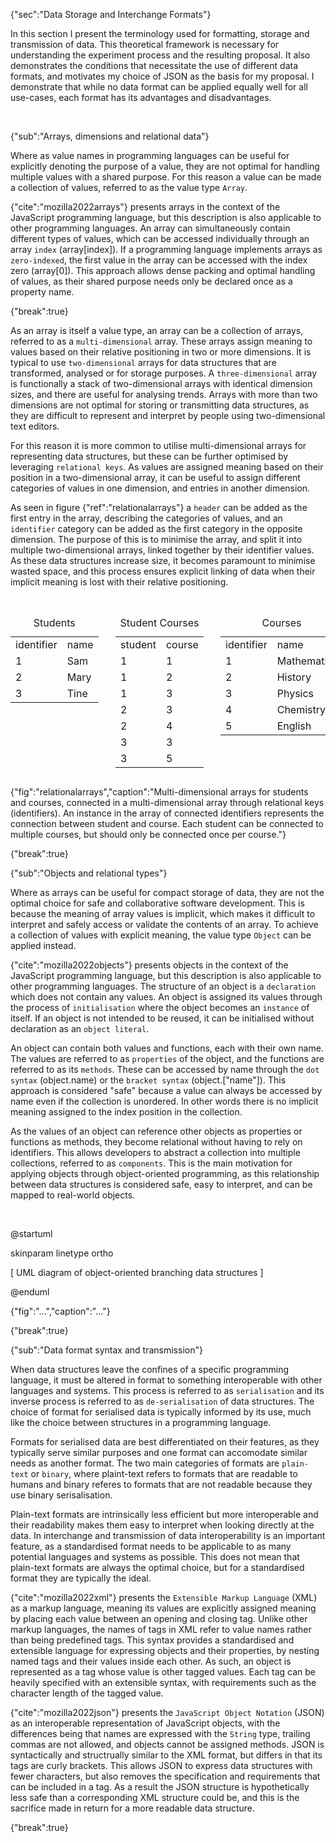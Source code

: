 {"sec":"Data Storage and Interchange Formats"}

In this section I present the terminology used for formatting, storage and transmission of data. This theoretical framework is necessary for understanding the experiment process and the resulting proposal. It also demonstrates the conditions that necessitate the use of different data formats, and motivates my choice of JSON as the basis for my proposal. I demonstrate that while no data format can be applied equally well for all use-cases, each format has its advantages and disadvantages.

<br>

{"sub":"Arrays, dimensions and relational data"}

Where as value names in programming languages can be useful for explicitly denoting the purpose of a value, they are not optimal for handling multiple values with a shared purpose. For this reason a value can be made a collection of values, referred to as the value type `Array`.

{"cite":"mozilla2022arrays"} presents arrays in the context of the JavaScript programming language, but this description is also applicable to other programming languages. An array can simultaneously contain different types of values, which can be accessed individually through an array `index` (array[index]). If a programming language implements arrays as `zero-indexed`, the first value in the array can be accessed with the index zero (array[0]). This approach allows dense packing and optimal handling of values, as their shared purpose needs only be declared once as a property name.

{"break":true}

As an array is itself a value type, an array can be a collection of arrays, referred to as a `multi-dimensional` array. These arrays assign meaning to values based on their relative positioning in two or more dimensions. It is typical to use `two-dimensional` arrays for data structures that are transformed, analysed or for storage purposes. A `three-dimensional` array is functionally a stack of two-dimensional arrays with identical dimension sizes, and there are useful for analysing trends. Arrays with more than two dimensions are not optimal for storing or transmitting data structures, as they are difficult to represent and interpret by people using two-dimensional text editors.

For this reason it is more common to utilise multi-dimensional arrays for representing data structures, but these can be further optimised by leveraging `relational keys`. As values are assigned meaning based on their position in a two-dimensional array, it can be useful to assign different categories of values in one dimension, and entries in another dimension.

As seen in figure {"ref":"relationalarrays"} a `header` can be added as the first entry in the array, describing the categories of values, and an `identifier` category can be added as the first category in the opposite dimension. The purpose of this is to minimise the array, and split it into multiple two-dimensional arrays, linked together by their identifier values. As these data structures increase size, it becomes paramount to minimise wasted space, and this process ensures explicit linking of data when their implicit meaning is lost with their relative positioning.

<br>

<div class="table" style="display:flex;justify-content:space-evenly">
<table>
    <caption>Students</caption>
    <tr>
        <td>identifier</td>
        <td>name</td>
    </tr>
    <tr>
        <td>1</td>
        <td>Sam</td>
    </tr>
    <tr>
        <td>2</td>
        <td>Mary</td>
    </tr>
    <tr>
        <td>3</td>
        <td>Tine</td>
    </tr>
</table>
<table>
    <caption>Student Courses</caption>
    <tr>
        <td>student</td>
        <td>course</td>
    </tr>
    <tr>
        <td>1</td>
        <td>1</td>
    </tr>
    <tr>
        <td>1</td>
        <td>2</td>
    </tr>
    <tr>
        <td>1</td>
        <td>3</td>
    </tr>
    <tr>
        <td>2</td>
        <td>3</td>
    </tr>
    <tr>
        <td>2</td>
        <td>4</td>
    </tr>
    <tr>
        <td>3</td>
        <td>3</td>
    </tr>
    <tr>
        <td>3</td>
        <td>5</td>
    </tr>
</table>
<table>
    <caption>Courses</caption>
    <tr>
        <td>identifier</td>
        <td>name</td>
    </tr>
    <tr>
        <td>1</td>
        <td>Mathematics</td>
    </tr>
    <tr>
        <td>2</td>
        <td>History</td>
    </tr>
    <tr>
        <td>3</td>
        <td>Physics</td>
    </tr>
    <tr>
        <td>4</td>
        <td>Chemistry</td>
    </tr>
    <tr>
        <td>5</td>
        <td>English</td>
    </tr>
</table>
</div>

{"fig":"relationalarrays","caption":"Multi-dimensional arrays for students and courses, connected in a multi-dimensional array through relational keys (identifiers). An instance in the array of connected identifiers represents the connection between student and course. Each student can be connected to multiple courses, but should only be connected once per course."}

<!--
https://www.pragimtech.com/blog/mongodb-tutorial/relational-and-non-relational-databases/
-->

{"break":true}

{"sub":"Objects and relational types"}

Where as arrays can be useful for compact storage of data, they are not the optimal choice for safe and collaborative software development. This is because the meaning of array values is implicit, which makes it difficult to interpret and safely access or validate the contents of an array. To achieve a collection of values with explicit meaning, the value type `Object` can be applied instead.

{"cite":"mozilla2022objects"} presents objects in the context of the JavaScript programming language, but this description is also applicable to other programming languages. The structure of an object is a `declaration` which does not contain any values. An object is assigned its values through the process of `initialisation` where the object becomes an `instance` of itself. If an object is not intended to be reused, it can be initialised without declaration as an `object literal`.

An object can contain both values and functions, each with their own name. The values are referred to as `properties` of the object, and the functions are referred to as its `methods`. These can be accessed by name through the `dot syntax` (object.name) or the `bracket syntax` (object.["name"]). This approach is considered "safe" because a value can always be accessed by name even if the collection is unordered. In other words there is no implicit meaning assigned to the index position in the collection.

As the values of an object can reference other objects as properties or functions as methods, they become relational without having to rely on identifiers. This allows developers to abstract a collection into multiple collections, referred to as `components`. This is the main motivation for applying objects through object-oriented programming, as this relationship between data structures is considered safe, easy to interpret, and can be mapped to real-world objects.

<br>

@startuml

skinparam linetype ortho

<style>
classDiagram {
    BackGroundColor transparent
    class {
        BackGroundColor white
    }
}
</style>

[ UML diagram of object-oriented branching data structures ]

@enduml

{"fig":"...","caption":"..."}

{"break":true}

{"sub":"Data format syntax and transmission"}

When data structures leave the confines of a specific programming language, it must be altered in format to something interoperable with other languages and systems. This process is referred to as `serialisation` and its inverse process is referred to as `de-serialisation` of data structures. The choice of format for serialised data is typically informed by its use, much like the choice between structures in a programming language.

Formats for serialised data are best differentiated on their features, as they typically serve similar purposes and one format can accomodate similar needs as another format. The two main categories of formats are `plain-text` or `binary`, where plaint-text refers to formats that are readable to humans and binary referes to formats that are not readable because they use binary serisalisation.

Plain-text formats are intrinsically less efficient but more interoperable and their readability makes them easy to interpret when looking directly at the data. In interchange and transmission of data interoperability is an important feature, as a standardised format needs to be applicable to as many potential languages and systems as possible. This does not mean that plain-text formats are always the optimal choice, but for a standardised format they are typically the ideal.

{"cite":"mozilla2022xml"} presents the `Extensible Markup Language` (XML) as a markup language, meaning its values are explicitly assigned meaning by placing each value between an opening and closing tag. Unlike other markup languages, the names of tags in XML refer to value names rather than being predefined tags. This syntax provides a standardised and extensible language for expressing objects and their properties, by nesting named tags and their values inside each other. As such, an object is represented as a tag whose value is other tagged values. Each tag can be heavily specified with an extensible syntax, with requirements such as the character length of the tagged value.

{"cite":"mozilla2022json"} presents the `JavaScript Object Notation` (JSON) as an interoperable representation of JavaScript objects, with the differences being that names are expressed with the `String` type, trailing commas are not allowed, and objects cannot be assigned methods. JSON is syntactically and structrually similar to the XML format, but differs in that its tags are curly brackets. This allows JSON to express data structures with fewer characters, but also removes the specification and requirements that can be included in a tag. As a result the JSON structure is hypothetically less safe than a corresponding XML structure could be, and this is the sacrifice made in return for a more readable data structure.

{"break":true}
